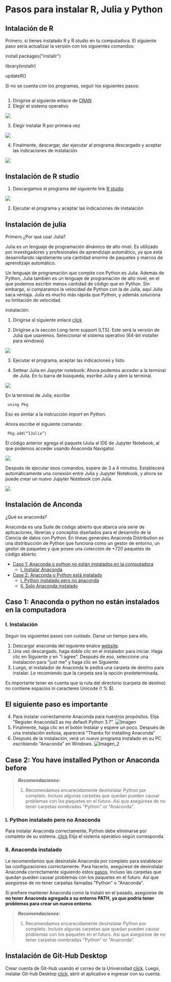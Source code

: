 # Pasos para instalar R, Julia y Python


## Intalación de R

Primero, si tienes instalado R y R studio en tu computadora. El siguiente paso sería actualizar la versión con los siguientes comandos:

install.packages("installr")

library(installr)

updateR()

Si no se cuenta con los programas, seguir los siguientes pasos:

## <a name="R"></a>

1. Dirigirse al siguiente enlace de [CRAN](https://cran.r-project.org/)
2. Elegir el sistema operativo 

<img src="imagenes/r_download.png">

3. Elegir instalar R por primera vez

<img src="imagenes/r_download_1.png">

4. Finalmente, descargar, dar ejecutar al programa descargado y aceptar las indicaciones de instalación

<img src="imagenes/r_download_2.png">

## <a name="R-studio"></a> Instalación de R studio 

1. Descargamos el programa del siguiente link [R studio](https://www.rstudio.com/products/rstudio/download/)

<img src="imagenes/R-studio-1.png">

2. Ejecutar el programa y aceptar las indicaciones de instalación


## <a name="julia"></a> Instalación de julia 

Primero ¿Por qué usar Julia?

Julia es un lenguaje de programación dinámico de alto nivel. Es utilizado por investigadores y profesionales de aprendizaje automático, ya que está desarrollando rápidamente una cantidad enorme de paquetes y marcos de aprendizaje automático.

Un lenguaje de programación que compite con Python es Julia. Además de Python, Julia también es un lenguaje de programación de alto nivel, en el que podemos escribir menos cantidad de código que en Python. Sin embargo, si comparamos la velocidad de Python con la de Julia, aquí Julia saca ventaja. Julia es mucho más rápida que Python, y además soluciona su limitación de velocidad. 

instalación:

1. Dirigirse al siguiente enlace [click](https://julialang.org/downloads/)

2. Dirigirse a la seccón Long-term support (LTS). Este será la versión de Julia que usaremos. Seleccionar el sistema operativo (64-bit installer para windows) 

<img src="imagenes/julia.png">


3. Ejecutar el programa, aceptar las indicaciones y listo. 

4. Settear Julia en Jupyter notebook: Ahora podemos acceder a la terminal de Julia. En tu barra de búsqueda, escribe Julia y abre la terminal.

<img src="imagenes/julia_launcher.png">

En la terminal de Julia, escribe

     using Pkg

Eso es similar a la instrucción *import* en Python.

Ahora escribe el siguiente comando:

     Pkg.add(“IJulia”)
    
El código anterior agrega el paquete IJulia al IDE de Jupyter Notebook, al que podemos acceder usando Anaconda Navigator.

<img src="imagenes/julia_jupyter.png">


Después de ejecutar esos comandos, espere de 3 a 4 minutos. Establecerá automáticamente una conexión entre Julia y Jupyter Notebook, y ahora se puede crear un nuevo Jupyter Notebook con Julia.

<img src="imagenes/julia_jupyter_2.png">

## <a name="Anaconda"></a> Instalación de Anconda

¿Qué es anaconda?

Anaconda es una Suite de código abierto que abarca una serie de aplicaciones, librerías y conceptos diseñados para el desarrollo de la Ciencia de datos con Python. En líneas generales Anaconda Distribution es una distribucción de Python que funciona como un gestor de entorno, un gestor de paquetes y que posee una colección de +720 paquetes de código abierto.

- [Caso 1: Anaconda o python no están instalados en la computadora](#case_1)
  * [I. Instalar Anaconda](#anaconda)
- [Case 2: Anaconda o Python está instalado](#case_2)
  * [I. Python instalado pero no anaconda](#Py_A)
  * [II. Solo Anaconda instalado](#justA)
  

## <a name="case_1"></a> **Caso 1: Anaconda o python no están instalados en la computadora**


### <a name="anaconda"></a>I. Instalación

Seguir los siguientes pasos con cuidado. Darse un tiempo para ello.

1. Descargar anaconda del siguiente enalce [website](https://www.anaconda.com/products/individual#windows). 
2. Una vez descargado, haga doble clic en el instalador para iniciar. Haga clic en Siguiente y en "I agree". Después de eso, seleccione una instalación para "just me" y haga clic en Siguiente.
3. Luego, el instalador de Anaconda le pedirá una carpeta de destino para instalar. Le recomiendo que la carpeta sea la opción predeterminada. 

Es importante tener en cuenta que la ruta del directorio (carpeta de destino) no contiene espacios ni caracteres Unicode (! % $).

## El siguiente paso es importante
4.  Para instalar correctamente Anaconda para nuestros propósitos. Elija "Register Anaconda3 as my default Python 3.7". 
![Imagen](https://docs.anaconda.com/_images/win-install-options.png)
5. Finalmente, haga clic en el botón Instalar y espere un poco. Después de una instalación exitosa, aparecerá “Thanks for installing Anaconda”
6. Después de la instalación, verá un nuevo programa instalado en su PC escribiendo "Anaconda" en Windows.
![Imagen_2](https://docs.anaconda.com/_images/win-navigator.png)



## <a name="case_2"></a>**Case 2: You have installed Python or Anaconda before**


> **_Recomendaciones:_** 
> 1. Recomendamos encarecidamente desinstalar Python por completo. Incluso algunas carpetas que quedan pueden causar problemas con los paquetes en el futuro. Así que asegúrese de no tener carpetas nombradas "Python" or "Anaconda".

### <a name="Py_A"></a> I. Python instalado pero no Anaconda
Para instalar Anaconda correctamente, Python debe eliminarse por completo de su sistema. [click](https://www.educative.io/edpresso/how-to-uninstall-python) Elija el sistema operativo según corresponda. 

### <a name="justA"></a> II. Anaconda instalado

Le recomendamos que desinstale Anaconda por completo para establecer las configuraciones correctamente. Para hacerlo, asegúrese de desinstalar Anaconda correctamente siguiendo estos [pasos](https://docs.anaconda.com/anaconda/install/uninstall/). Incluso las carpetas que quedan pueden causar problemas con los paquetes en el futuro. Así que asegúrese de no tener carpetas llamadas "Python" o "Anaconda".

Si prefiere mantener Anaconda como la instaló en el pasado, asegúrese de **no tener Anaconda agregada a su entorno PATH, ya que podría tener problemas para crear un nuevo entorno**.


> **_Recomendaciones:_** 
> 1. Recomendamos encarecidamente desinstalar Python por completo. Incluso algunas carpetas que quedan pueden causar problemas con los paquetes en el futuro. Así que asegúrese de no tener carpetas nombradas "Python" or "Anaconda".


## <a name="Giyh-Hub"></a> Instalación de Git-Hub Desktop

Crear cuenta de Git-Hub usando el correo de la Universidad  [click](https://github.com/). Luego, instalar Git-hub Desktop [click](https://desktop.github.com/), abrir el aplicativo e ingresar con su cuenta.  




